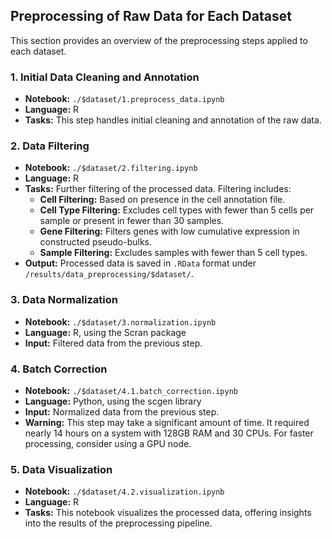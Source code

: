 ## Preprocessing of Raw Data for Each Dataset

This section provides an overview of the preprocessing steps applied to each dataset.

### 1. Initial Data Cleaning and Annotation
- **Notebook:** `./$dataset/1.preprocess_data.ipynb`
- **Language:** R
- **Tasks:** This step handles initial cleaning and annotation of the raw data.

### 2. Data Filtering
- **Notebook:** `./$dataset/2.filtering.ipynb`
- **Language:** R
- **Tasks:** Further filtering of the processed data. Filtering includes:
  - **Cell Filtering:** Based on presence in the cell annotation file.
  - **Cell Type Filtering:** Excludes cell types with fewer than 5 cells per sample or present in fewer than 30 samples.
  - **Gene Filtering:** Filters genes with low cumulative expression in constructed pseudo-bulks.
  - **Sample Filtering:** Excludes samples with fewer than 5 cell types.
- **Output:** Processed data is saved in `.RData` format under `/results/data_preprocessing/$dataset/`.

### 3. Data Normalization
- **Notebook:** `./$dataset/3.normalization.ipynb`
- **Language:** R, using the Scran package
- **Input:** Filtered data from the previous step.

### 4. Batch Correction
- **Notebook:** `./$dataset/4.1.batch_correction.ipynb`
- **Language:** Python, using the scgen library
- **Input:** Normalized data from the previous step.
- **Warning:** This step may take a significant amount of time. It required nearly 14 hours on a system with 128GB RAM and 30 CPUs. For faster processing, consider using a GPU node.

### 5. Data Visualization
- **Notebook:** `./$dataset/4.2.visualization.ipynb`
- **Language:** R
- **Tasks:** This notebook visualizes the processed data, offering insights into the results of the preprocessing pipeline.
